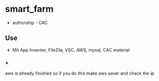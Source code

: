 # smart_farm
- authorship - CAC

## Use
- Mit App Inventer, FileZila, VSC, AWS, mysql, CAC material

### +
aws is already finished 
so if you do this 
make aws sever 
and check the ip  
